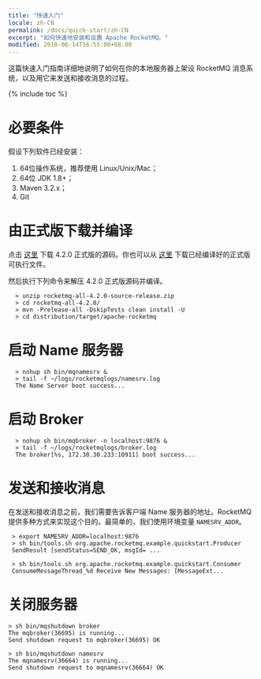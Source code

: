 ```yaml
---
title: "快速入门"
locale: zh-CN
permalink: /docs/quick-start/zh-CN
excerpt: "如何快速地安装和设置 Apache RocketMQ。"
modified: 2018-06-14T16:55:00+08:00
---
```


这篇快速入门指南详细地说明了如何在你的本地服务器上架设 RocketMQ 消息系统，以及用它来发送和接收消息的过程。

{% include toc %}

# 必要条件

   假设下列软件已经安装：
   1. 64位操作系统，推荐使用 Linux/Unix/Mac；
   2. 64位 JDK 1.8+；
   3. Maven 3.2.x；
   4. Git 

# 由正式版下载并编译

点击 [这里](https://www.apache.org/dyn/closer.cgi?path=rocketmq/4.2.0/rocketmq-all-4.2.0-source-release.zip) 下载 4.2.0 正式版的源码。你也可以从 [这里](http://rocketmq.apache.org/release_notes/release-notes-4.2.0/) 下载已经编译好的正式版可执行文件。

然后执行下列命令来解压 4.2.0 正式版源码并编译。

```shell
  > unzip rocketmq-all-4.2.0-source-release.zip
  > cd rocketmq-all-4.2.0/
  > mvn -Prelease-all -DskipTests clean install -U
  > cd distribution/target/apache-rocketmq
```

 
# 启动 Name 服务器

```shell
  > nohup sh bin/mqnamesrv &
  > tail -f ~/logs/rocketmqlogs/namesrv.log
  The Name Server boot success...
```  

# 启动 Broker

```shell 
  > nohup sh bin/mqbroker -n localhost:9876 &
  > tail -f ~/logs/rocketmqlogs/broker.log 
  The broker[%s, 172.30.30.233:10911] boot success...
```


# 发送和接收消息

在发送和接收消息之前，我们需要告诉客户端 Name 服务器的地址。RocketMQ 提供多种方式来实现这个目的。最简单的，我们使用环境变量 `NAMESRV_ADDR`。

```shell
 > export NAMESRV_ADDR=localhost:9876
 > sh bin/tools.sh org.apache.rocketmq.example.quickstart.Producer
 SendResult [sendStatus=SEND_OK, msgId= ...

 > sh bin/tools.sh org.apache.rocketmq.example.quickstart.Consumer
 ConsumeMessageThread_%d Receive New Messages: [MessageExt...
```

# 关闭服务器

```shell
> sh bin/mqshutdown broker
The mqbroker(36695) is running...
Send shutdown request to mqbroker(36695) OK

> sh bin/mqshutdown namesrv
The mqnamesrv(36664) is running...
Send shutdown request to mqnamesrv(36664) OK
```
